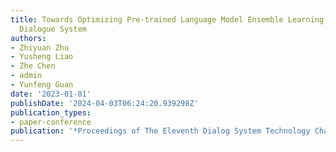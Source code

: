 ```yaml
---
title: Towards Optimizing Pre-trained Language Model Ensemble Learning for Task-oriented
  Dialogue System
authors:
- Zhiyuan Zhu
- Yusheng Liao
- Zhe Chen
- admin
- Yunfeng Guan
date: '2023-01-01'
publishDate: '2024-04-03T06:24:20.939298Z'
publication_types:
- paper-conference
publication: '*Proceedings of The Eleventh Dialog System Technology Challenge*'
---
```

